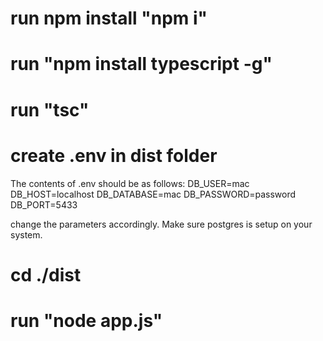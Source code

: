 # run npm install "npm i"
# run "npm install typescript -g"
# run "tsc"
# create .env in dist folder

The contents of .env should be as follows:
DB_USER=mac
DB_HOST=localhost
DB_DATABASE=mac
DB_PASSWORD=password
DB_PORT=5433

change the parameters accordingly. Make sure postgres is setup on your system.

# cd ./dist
# run "node app.js"